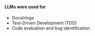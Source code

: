 # <Project Title Here>






#### LLMs were used for
 - Docstrings
 - Test-Driven Development (TDD)
 - Code evaluation and bug identification

